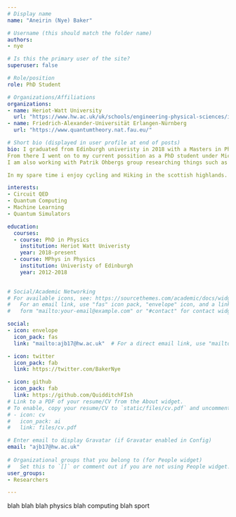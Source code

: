 ```yaml
---
# Display name
name: "Aneirin (Nye) Baker"

# Username (this should match the folder name)
authors:
- nye

# Is this the primary user of the site?
superuser: false

# Role/position
role: PhD Student

# Organizations/Affiliations
organizations:
- name: Heriot-Watt University
  url: "https://www.hw.ac.uk/uk/schools/engineering-physical-sciences/institutes/photonics-quantum-sciences.htm"
- name: Friedrich-Alexander-Universität Erlangen-Nürnberg
  url: "https://www.quantumtheory.nat.fau.eu/"

# Short bio (displayed in user profile at end of posts)
bio: I graduated from Edinburgh univeristy in 2018 with a Masters in Physics. My thesis was on applications of Fourier Acceleration to lattice field theory.
From there I went on to my current possition as a PhD student under Michael Hartmann looking into applications of Superconducting circuits to Quantum Simulators.
I am also working with Patrik Ohbergs group researching things such as DMRG and Chiral Condensates in 1+1d. 

In my spare time i enjoy cycling and Hiking in the scottish highlands. 

interests:
- Circuit QED
- Quantum Computing
- Machine Learning
- Quantum Simulators

education:
  courses:
  - course: PhD in Physics 
    institution: Heriot Watt Univeristy
    year: 2018-present
  - course: MPhys in Physics
    institution: Univeristy of Edinburgh
    year: 2012-2018
    

# Social/Academic Networking
# For available icons, see: https://sourcethemes.com/academic/docs/widgets/#icons
#   For an email link, use "fas" icon pack, "envelope" icon, and a link in the
#   form "mailto:your-email@example.com" or "#contact" for contact widget.

social:
- icon: envelope
  icon_pack: fas
  link: "mailto:ajb17@hw.ac.uk"  # For a direct email link, use "mailto:ajb17@hw.ac.uk".

- icon: twitter
  icon_pack: fab
  link: https://twitter.com/BakerNye

- icon: github
  icon_pack: fab
  link: https://github.com/QuidditchFIsh
# Link to a PDF of your resume/CV from the About widget.
# To enable, copy your resume/CV to `static/files/cv.pdf` and uncomment the lines below.  
# - icon: cv
#   icon_pack: ai
#   link: files/cv.pdf

# Enter email to display Gravatar (if Gravatar enabled in Config)
email: "ajb17@hw.ac.uk"
  
# Organizational groups that you belong to (for People widget)
#   Set this to `[]` or comment out if you are not using People widget.  
user_groups:
- Researchers

---
```



blah blah blah physics blah computing blah sport





